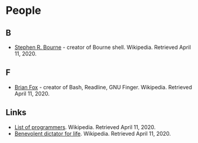 # People

## B
- [Stephen R. Bourne](http://en.wikipedia.org/wiki/Steve_Bourne) - creator of Bourne shell. Wikipedia. Retrieved April 11, 2020.

## F
- [Brian Fox](https://en.wikipedia.org/wiki/Brian_Fox_(computer_programmer)) - creator of Bash, Readline, GNU Finger. Wikipedia. Retrieved April 11, 2020.

## Links

- [List of programmers](https://en.wikipedia.org/wiki/List_of_programmers). Wikipedia. Retrieved April 11, 2020.
- [Benevolent dictator for life](https://en.wikipedia.org/wiki/Benevolent_dictator_for_life). Wikipedia. Retrieved April 11, 2020.
